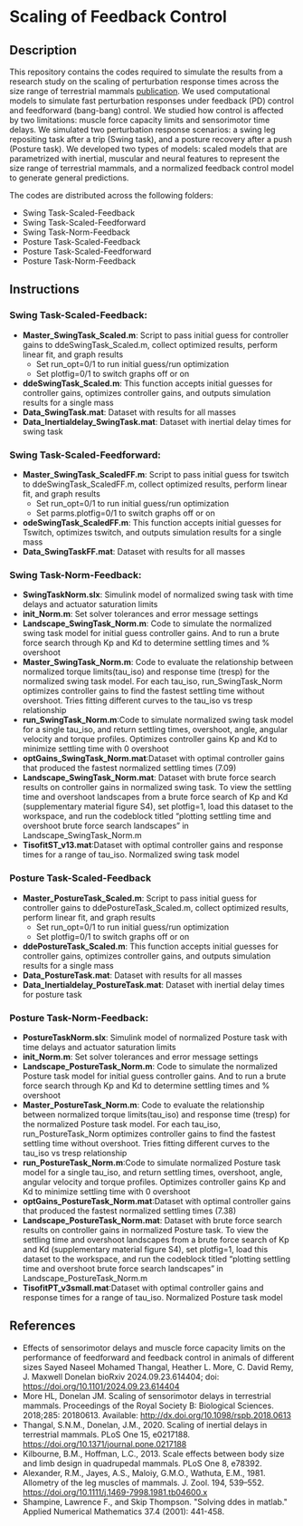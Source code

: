 # Scaling of Feedback Control

## Description
This repository contains the codes required to simulate the results from a research study on the scaling of perturbation response times across the size range of terrestrial mammals [publication](https://www.biorxiv.org/content/10.1101/2024.09.23.614404v1). We used computational models to simulate fast perturbation responses under feedback (PD) control and feedforward (bang-bang) control. We studied how control is affected by two limitations: muscle force capacity limits and sensorimotor time delays. We simulated two perturbation response scenarios: a swing leg repositing task after a trip (Swing task), and a posture recovery after a push (Posture task). We developed two types of models: scaled models that are parametrized with inertial, muscular and neural features to represent the size range of terrestrial mammals, and a normalized feedback control model to generate general predictions. 

<!---
![picture](FBandFFblock.jpg)
-->

The codes are distributed across the following folders:
- Swing Task-Scaled-Feedback
- Swing Task-Scaled-Feedforward
- Swing Task-Norm-Feedback
- Posture Task-Scaled-Feedback
- Posture Task-Scaled-Feedforward
- Posture Task-Norm-Feedback


## Instructions

### **Swing Task-Scaled-Feedback:** 
- **Master_SwingTask_Scaled.m**: Script to pass initial guess for controller gains to ddeSwingTask_Scaled.m, collect optimized results, perform linear fit, and graph results
    - Set run_opt=0/1 to run initial guess/run optimization
    - Set plotfig=0/1 to switch graphs off or on
- **ddeSwingTask_Scaled.m**: This function accepts initial guesses for controller gains, optimizes controller gains, and outputs simulation results for a single mass
- **Data_SwingTask.mat**: Dataset with results for all masses
- **Data_Inertialdelay_SwingTask.mat**: Dataset with inertial delay times for swing task

### **Swing Task-Scaled-Feedforward:** 
- **Master_SwingTask_ScaledFF.m**: Script to pass initial guess for tswitch to ddeSwingTask_ScaledFF.m, collect optimized results, perform linear fit, and graph results
    - Set run_opt=0/1 to run initial guess/run optimization
    - Set parms.plotfig=0/1 to switch graphs off or on
- **odeSwingTask_ScaledFF.m**: This function accepts initial guesses for Tswitch, optimizes tswitch, and outputs simulation results for a single mass
- **Data_SwingTaskFF.mat**: Dataset with results for all masses

### **Swing Task-Norm-Feedback:** 
- **SwingTaskNorm.slx**: Simulink model of normalized swing task with time delays and actuator saturation limits
- **init_Norm.m**: Set solver tolerances and error message settings
- **Landscape_SwingTask_Norm.m**: Code to simulate the normalized swing task model for initial guess controller gains. And to run a brute force search through Kp and Kd to determine settling times and % overshoot
- **Master_SwingTask_Norm.m**: Code to evaluate the relationship between normalized torque limits(tau_iso) and response time (tresp) for the normalized swing task model. For each tau_iso, run_SwingTask_Norm optimizes controller gains to find the fastest settling time without overshoot. Tries fitting different curves to the tau_iso vs tresp relationship
- **run_SwingTask_Norm.m**:Code to simulate normalized swing task model for a single tau_iso, and return settling times, overshoot, angle, angular velocity and torque profiles. Optimizes controller gains Kp and Kd to minimize settling time with 0 overshoot
- **optGains_SwingTask_Norm.mat**:Dataset with optimal controller gains that produced the fastest normalized settling times (7.09)
- **Landscape_SwingTask_Norm.mat**: Dataset with brute force search results on controller gains in normalized swing task. To view the settling time and overshoot landscapes from a brute force search of Kp and Kd (supplementary material figure S4), set plotfig=1, load this dataset to the workspace, and run the codeblock titled “plotting settling time and overshoot brute force search landscapes” in Landscape_SwingTask_Norm.m
- **TisofitST_v13.mat**:Dataset with optimal controller gains and response times for a range of tau_iso. Normalized swing task model

### **Posture Task-Scaled-Feedback**
- **Master_PostureTask_Scaled.m**: Script to pass initial guess for controller gains to ddePostureTask_Scaled.m, collect optimized results, perform linear fit, and graph results 
    - Set run_opt=0/1 to run initial guess/run optimization
    - Set plotfig=0/1 to switch graphs off or on
- **ddePostureTask_Scaled.m**: This function accepts initial guesses for controller gains, optimizes controller gains, and outputs simulation results for a single mass
- **Data_PostureTask.mat**: Dataset with results for all masses
- **Data_Inertialdelay_PostureTask.mat**: Dataset with inertial delay times for posture task

### **Posture Task-Norm-Feedback:** 
- **PostureTaskNorm.slx**: Simulink model of normalized Posture task with time delays and actuator saturation limits
- **init_Norm.m**: Set solver tolerances and error message settings
- **Landscape_PostureTask_Norm.m**: Code to simulate the normalized Posture task model for initial guess controller gains. And to run a brute force search through Kp and Kd to determine settling times and % overshoot
- **Master_PostureTask_Norm.m**: Code to evaluate the relationship between normalized torque limits(tau_iso) and response time (tresp) for the normalized Posture task model. For each tau_iso, run_PostureTask_Norm optimizes controller gains to find the fastest settling time without overshoot. Tries fitting different curves to the tau_iso vs tresp relationship
- **run_PostureTask_Norm.m**:Code to simulate normalized Posture task model for a single tau_iso, and return settling times, overshoot, angle, angular velocity and torque profiles. Optimizes controller gains Kp and Kd to minimize settling time with 0 overshoot
- **optGains_PostureTask_Norm.mat**:Dataset with optimal controller gains that produced the fastest normalized settling times (7.38)
- **Landscape_PostureTask_Norm.mat**: Dataset with brute force search results on controller gains in normalized Posture task. To view the settling time and overshoot landscapes from a brute force search of Kp and Kd (supplementary material figure S4), set plotfig=1, load this dataset to the workspace, and run the codeblock titled “plotting settling time and overshoot brute force search landscapes” in Landscape_PostureTask_Norm.m
- **TisofitPT_v3small.mat**:Dataset with optimal controller gains and response times for a range of tau_iso. Normalized Posture task model

## References
- Effects of sensorimotor delays and muscle force capacity limits on the performance of feedforward and feedback control in animals of different sizes
Sayed Naseel Mohamed Thangal, Heather L. More, C. David Remy, J. Maxwell Donelan
bioRxiv 2024.09.23.614404; doi: https://doi.org/10.1101/2024.09.23.614404 
- More HL, Donelan JM. Scaling of sensorimotor delays in terrestrial mammals. Proceedings of the Royal Society B: Biological Sciences. 2018;285: 20180613. Available: http://dx.doi.org/10.1098/rspb.2018.0613
- Thangal, S.N.M., Donelan, J.M., 2020. Scaling of inertial delays in terrestrial mammals. PLoS One 15, e0217188. https://doi.org/10.1371/journal.pone.0217188
- Kilbourne, B.M., Hoffman, L.C., 2013. Scale effects between body size and limb design in quadrupedal mammals. PLoS One 8, e78392.
- Alexander, R.M., Jayes, A.S., Maloiy, G.M.O., Wathuta, E.M., 1981. Allometry of the leg muscles of mammals. J. Zool. 194, 539–552. https://doi.org/10.1111/j.1469-7998.1981.tb04600.x
- Shampine, Lawrence F., and Skip Thompson. "Solving ddes in matlab." Applied Numerical Mathematics 37.4 (2001): 441-458.
